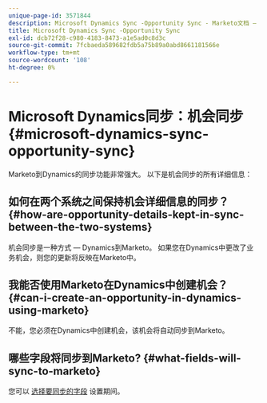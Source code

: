 ```yaml
---
unique-page-id: 3571844
description: Microsoft Dynamics Sync -Opportunity Sync - Marketo文档 — 产品文档
title: Microsoft Dynamics Sync -Opportunity Sync
exl-id: dcb72f28-c980-4183-8473-a1e5ad0c8d3c
source-git-commit: 7fcbaeda589682fdb5a75b89a0abd8661181566e
workflow-type: tm+mt
source-wordcount: '108'
ht-degree: 0%

---
```


# Microsoft Dynamics同步：机会同步 {#microsoft-dynamics-sync-opportunity-sync}

Marketo到Dynamics的同步功能非常强大。 以下是机会同步的所有详细信息：

## 如何在两个系统之间保持机会详细信息的同步？ {#how-are-opportunity-details-kept-in-sync-between-the-two-systems}

机会同步是一种方式 — Dynamics到Marketo。 如果您在Dynamics中更改了业务机会，则您的更新将反映在Marketo中。

## 我能否使用Marketo在Dynamics中创建机会？ {#can-i-create-an-opportunity-in-dynamics-using-marketo}

不能，您必须在Dynamics中创建机会，该机会将自动同步到Marketo。

## 哪些字段将同步到Marketo? {#what-fields-will-sync-to-marketo}

您可以 [选择要同步的字段](/help/marketo/product-docs/crm-sync/microsoft-dynamics-sync/sync-setup/microsoft-dynamics-365-with-ropc-connection/step-4-of-4-connect.md#select-fields-to-sync) 设置期间。
